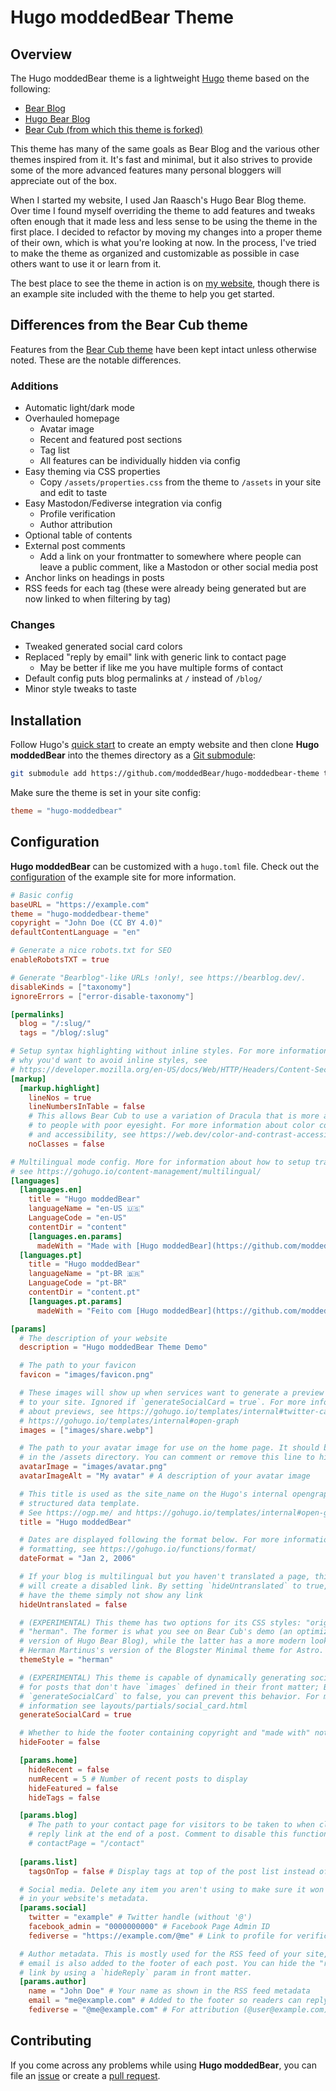 # Hugo moddedBear Theme

## Overview

The Hugo moddedBear theme is a lightweight [Hugo](https://gohugo.io/) theme based on the following:
- [Bear Blog](https://bearblog.dev)
- [Hugo Bear Blog](https://github.com/janraasch/hugo-bearblog)
- [Bear Cub (from which this theme is forked)](https://github.com/clente/hugo-bearcub)

This theme has many of the same goals as Bear Blog and the various other themes inspired from it. It's fast and minimal, but it also strives to provide some of the more advanced features many personal bloggers will appreciate out of the box.

When I started my website, I used Jan Raasch's Hugo Bear Blog theme. Over time I found myself overriding the theme to add features and tweaks often enough that it made less and less sense to be using the theme in the first place. I decided to refactor by moving my changes into a proper theme of their own, which is what you're looking at now. In the process, I've tried to make the theme as organized and customizable as possible in case others want to use it or learn from it.

The best place to see the theme in action is on [my website](https://moddedbear.com), though there is an example site included with the theme to help you get started.

## Differences from the Bear Cub theme

Features from the [Bear Cub theme](https://github.com/clente/hugo-bearcub) have been kept intact unless otherwise noted. These are the notable differences.

### Additions
- Automatic light/dark mode
- Overhauled homepage
  - Avatar image
  - Recent and featured post sections
  - Tag list
  - All features can be individually hidden via config
- Easy theming via CSS properties
  - Copy `/assets/properties.css` from the theme to `/assets` in your site and edit to taste
- Easy Mastodon/Fediverse integration via config
  - Profile verification
  - Author attribution
- Optional table of contents
- External post comments
  - Add a link on your frontmatter to somewhere where people can leave a public comment, like a Mastodon or other social media post
- Anchor links on headings in posts
- RSS feeds for each tag (these were already being generated but are now linked to when filtering by tag)

### Changes
- Tweaked generated social card colors
- Replaced "reply by email" link with generic link to contact page
  - May be better if like me you have multiple forms of contact
- Default config puts blog permalinks at `/` instead of `/blog/`
- Minor style tweaks to taste

## Installation

Follow Hugo's [quick start](https://gohugo.io/getting-started/quick-start/) to
create an empty website and then clone **Hugo moddedBear** into the themes directory as
a [Git submodule](https://git-scm.com/book/en/v2/Git-Tools-Submodules):

```sh
git submodule add https://github.com/moddedBear/hugo-moddedbear-theme themes/hugo-moddedbear
```

Make sure the theme is set in your site config:

```toml
theme = "hugo-moddedbear"
```

## Configuration

**Hugo moddedBear** can be customized with a `hugo.toml` file. Check out the
[configuration](https://github.com/moddedBear/hugo-moddedbear-theme/blob/main/exampleSite/hugo.toml)
of the example site for more information.

```toml
# Basic config
baseURL = "https://example.com"
theme = "hugo-moddedbear-theme"
copyright = "John Doe (CC BY 4.0)"
defaultContentLanguage = "en"

# Generate a nice robots.txt for SEO
enableRobotsTXT = true

# Generate "Bearblog"-like URLs !only!, see https://bearblog.dev/.
disableKinds = ["taxonomy"]
ignoreErrors = ["error-disable-taxonomy"]

[permalinks]
  blog = "/:slug/"
  tags = "/blog/:slug"

# Setup syntax highlighting without inline styles. For more information about
# why you'd want to avoid inline styles, see
# https://developer.mozilla.org/en-US/docs/Web/HTTP/Headers/Content-Security-Policy/style-src#unsafe_inline_styles
[markup]
  [markup.highlight]
    lineNos = true
    lineNumbersInTable = false
    # This allows Bear Cub to use a variation of Dracula that is more accessible
    # to people with poor eyesight. For more information about color contrast
    # and accessibility, see https://web.dev/color-and-contrast-accessibility/
    noClasses = false

# Multilingual mode config. More for information about how to setup translation,
# see https://gohugo.io/content-management/multilingual/
[languages]
  [languages.en]
    title = "Hugo moddedBear"
    languageName = "en-US 🇺🇸"
    LanguageCode = "en-US"
    contentDir = "content"
    [languages.en.params]
      madeWith = "Made with [Hugo moddedBear](https://github.com/moddedBear/hugo-moddedbear-theme)"
  [languages.pt]
    title = "Hugo moddedBear"
    languageName = "pt-BR 🇧🇷"
    LanguageCode = "pt-BR"
    contentDir = "content.pt"
    [languages.pt.params]
      madeWith = "Feito com [Hugo moddedBear](https://github.com/moddedBear/hugo-moddedbear-theme)"

[params]
  # The description of your website
  description = "Hugo moddedBear Theme Demo"

  # The path to your favicon
  favicon = "images/favicon.png"

  # These images will show up when services want to generate a preview of a link
  # to your site. Ignored if `generateSocialCard = true`. For more information
  # about previews, see https://gohugo.io/templates/internal#twitter-cards and
  # https://gohugo.io/templates/internal#open-graph
  images = ["images/share.webp"]

  # The path to your avatar image for use on the home page. It should be somewhere
  # in the /assets directory. You can comment or remove this line to hide the image.
  avatarImage = "images/avatar.png"
  avatarImageAlt = "My avatar" # A description of your avatar image

  # This title is used as the site_name on the Hugo's internal opengraph
  # structured data template.
  # See https://ogp.me/ and https://gohugo.io/templates/internal#open-graph.
  title = "Hugo moddedBear"

  # Dates are displayed following the format below. For more information about
  # formatting, see https://gohugo.io/functions/format/
  dateFormat = "Jan 2, 2006"

  # If your blog is multilingual but you haven't translated a page, this theme
  # will create a disabled link. By setting `hideUntranslated` to true, you can
  # have the theme simply not show any link
  hideUntranslated = false

  # (EXPERIMENTAL) This theme has two options for its CSS styles: "original" and
  # "herman". The former is what you see on Bear Cub's demo (an optimized
  # version of Hugo Bear Blog), while the latter has a more modern look based on
  # Herman Martinus's version of the Blogster Minimal theme for Astro.
  themeStyle = "herman"

  # (EXPERIMENTAL) This theme is capable of dynamically generating social cards
  # for posts that don't have `images` defined in their front matter; By setting
  # `generateSocialCard` to false, you can prevent this behavior. For more
  # information see layouts/partials/social_card.html
  generateSocialCard = true

  # Whether to hide the footer containing copyright and "made with" notices.
  hideFooter = false

  [params.home]
    hideRecent = false
    numRecent = 5 # Number of recent posts to display
    hideFeatured = false
    hideTags = false

  [params.blog]
    # The path to your contact page for visitors to be taken to when clicking the
    # reply link at the end of a post. Comment to disable this functionality.
    # contactPage = "/contact"
  
  [params.list]
    tagsOnTop = false # Display tags at top of the post list instead of bottom

  # Social media. Delete any item you aren't using to make sure it won't show up
  # in your website's metadata.
  [params.social]
    twitter = "example" # Twitter handle (without '@')
    facebook_admin = "0000000000" # Facebook Page Admin ID
    fediverse = "https://example.com/@me" # Link to profile for verification

  # Author metadata. This is mostly used for the RSS feed of your site, but the
  # email is also added to the footer of each post. You can hide the "reply to"
  # link by using a `hideReply` param in front matter.
  [params.author]
    name = "John Doe" # Your name as shown in the RSS feed metadata
    email = "me@example.com" # Added to the footer so readers can reply to posts
    fediverse = "@me@example.com" # For attribution (@user@example.com)

```

## Contributing

If you come across any problems while using **Hugo moddedBear**, you can file an
[issue](https://github.com/moddedBear/hugo-moddedbear-theme/issues) or create a [pull
request](https://github.com/moddedBear/hugo-moddedbear-theme/pulls).
